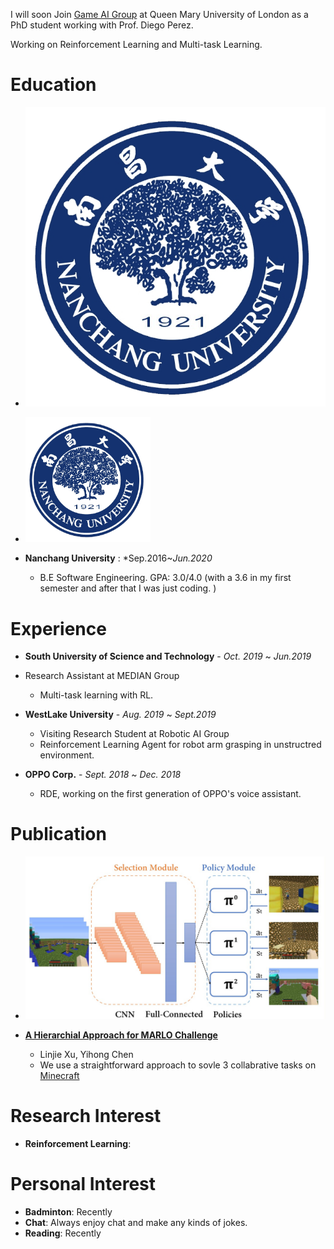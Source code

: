 I will soon Join [Game AI Group](http://gameai.eecs.qmul.ac.uk/) at Queen Mary University of London as a PhD student working with Prof. Diego Perez.

Working on Reinforcement Learning and Multi-task Learning.



# Education
* ![uni_logo](./assets/img/ncu_logo.png)
* <img src="./assets/img/ncu_logo.png" alt="uni_logo" width="200" height="200" align="bottom" />

* **Nanchang University** : *Sep.2016~*Jun.2020*
    * B.E Software Engineering.  GPA: 3.0/4.0 (with a 3.6 in my first semester and after that I was just coding. )

# Experience
* **South University of Science and Technology** - *Oct. 2019* ~ *Jun.2019*

* Research Assistant at MEDIAN Group
    *  Multi-task learning with RL.

*  **WestLake University** - *Aug. 2019* ~ *Sept.2019*
    * Visiting Research Student at Robotic AI Group
    * Reinforcement Learning Agent for robot arm grasping in unstructred environment.

* **OPPO Corp.** - *Sept. 2018* ~ *Dec. 2018*
    * RDE, working on the first generation of OPPO's voice assistant.

# Publication
* ![tasks](./assets/pub_img/marlo_tasks.jpg)

* [**A Hierarchial Approach for MARLO Challenge**](https://ieeexplore.ieee.org/document/8847943)
    * Linjie Xu, Yihong Chen
    * We use a straightforward approach to sovle 3 collabrative tasks on [Minecraft](https://www.microsoft.com/en-us/research/blog/winners-announced-in-multi-agent-reinforcement-learning-challenge)


# Research Interest

* **Reinforcement Learning**: 

# Personal Interest

* **Badminton**: Recently
* **Chat**: Always enjoy chat and make any kinds of jokes.
* **Reading**: Recently